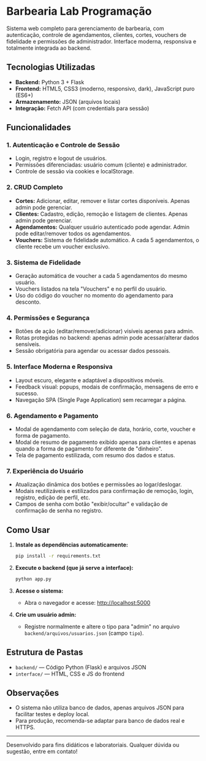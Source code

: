 # Barbearia Lab Programação

Sistema web completo para gerenciamento de barbearia, com autenticação, controle de agendamentos, clientes, cortes, vouchers de fidelidade e permissões de administrador. Interface moderna, responsiva e totalmente integrada ao backend.

## Tecnologias Utilizadas

- **Backend:** Python 3 + Flask
- **Frontend:** HTML5, CSS3 (moderno, responsivo, dark), JavaScript puro (ES6+)
- **Armazenamento:** JSON (arquivos locais)
- **Integração:** Fetch API (com credentials para sessão)

## Funcionalidades

### 1. Autenticação e Controle de Sessão
- Login, registro e logout de usuários.
- Permissões diferenciadas: usuário comum (cliente) e administrador.
- Controle de sessão via cookies e localStorage.

### 2. CRUD Completo
- **Cortes:** Adicionar, editar, remover e listar cortes disponíveis. Apenas admin pode gerenciar.
- **Clientes:** Cadastro, edição, remoção e listagem de clientes. Apenas admin pode gerenciar.
- **Agendamentos:** Qualquer usuário autenticado pode agendar. Admin pode editar/remover todos os agendamentos.
- **Vouchers:** Sistema de fidelidade automático. A cada 5 agendamentos, o cliente recebe um voucher exclusivo.

### 3. Sistema de Fidelidade
- Geração automática de voucher a cada 5 agendamentos do mesmo usuário.
- Vouchers listados na tela "Vouchers" e no perfil do usuário.
- Uso do código do voucher no momento do agendamento para desconto.

### 4. Permissões e Segurança
- Botões de ação (editar/remover/adicionar) visíveis apenas para admin.
- Rotas protegidas no backend: apenas admin pode acessar/alterar dados sensíveis.
- Sessão obrigatória para agendar ou acessar dados pessoais.

### 5. Interface Moderna e Responsiva
- Layout escuro, elegante e adaptável a dispositivos móveis.
- Feedback visual: popups, modais de confirmação, mensagens de erro e sucesso.
- Navegação SPA (Single Page Application) sem recarregar a página.

### 6. Agendamento e Pagamento
- Modal de agendamento com seleção de data, horário, corte, voucher e forma de pagamento.
- Modal de resumo de pagamento exibido apenas para clientes e apenas quando a forma de pagamento for diferente de "dinheiro".
- Tela de pagamento estilizada, com resumo dos dados e status.

### 7. Experiência do Usuário
- Atualização dinâmica dos botões e permissões ao logar/deslogar.
- Modais reutilizáveis e estilizados para confirmação de remoção, login, registro, edição de perfil, etc.
- Campos de senha com botão "exibir/ocultar" e validação de confirmação de senha no registro.

## Como Usar

1. **Instale as dependências automaticamente:**
   ```bash
   pip install -r requirements.txt
   ```
2. **Execute o backend (que já serve a interface):**
   ```bash
   python app.py
   ```
3. **Acesse o sistema:**
   - Abra o navegador e acesse: [http://localhost:5000](http://localhost:5000)

4. **Crie um usuário admin:**
   - Registre normalmente e altere o tipo para "admin" no arquivo `backend/arquivos/usuarios.json` (campo `tipo`).

## Estrutura de Pastas

- `backend/` — Código Python (Flask) e arquivos JSON
- `interface/` — HTML, CSS e JS do frontend

## Observações
- O sistema não utiliza banco de dados, apenas arquivos JSON para facilitar testes e deploy local.
- Para produção, recomenda-se adaptar para banco de dados real e HTTPS.

---
Desenvolvido para fins didáticos e laboratoriais. Qualquer dúvida ou sugestão, entre em contato!
